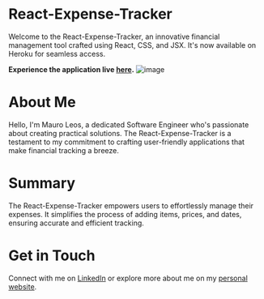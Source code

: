 # React-Expense-Tracker

Welcome to the React-Expense-Tracker, an innovative financial management tool crafted using React, CSS, and JSX. It's now available on Heroku for seamless access.

<strong>Experience the application live <a href="https://react-expense-tracker-bc6693da7bef.herokuapp.com/"><b>here</b></a>.</strong>
<img src="whatsapp-clone.png" alt="image">

# About Me
Hello, I'm Mauro Leos, a dedicated Software Engineer who's passionate about creating practical solutions. The React-Expense-Tracker is a testament to my commitment to crafting user-friendly applications that make financial tracking a breeze.

# Summary
The React-Expense-Tracker empowers users to effortlessly manage their expenses. It simplifies the process of adding items, prices, and dates, ensuring accurate and efficient tracking.

# Get in Touch
Connect with me on <a href="https://www.linkedin.com/in/mauro-leos-b4103a11b/">LinkedIn</a> or explore more about me on my <a href="https://www.mauroleos.com/">personal website</a>.
